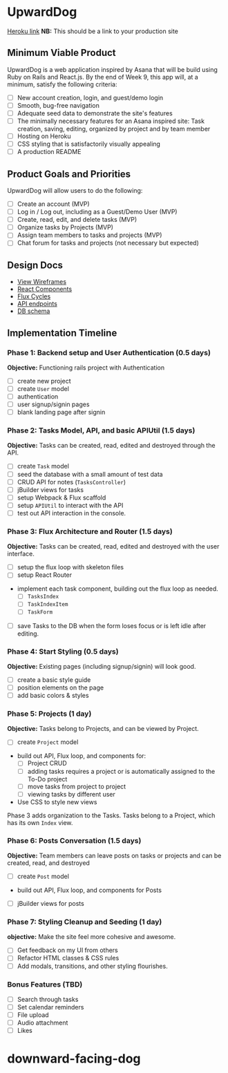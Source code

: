 # UpwardDog

[Heroku link][heroku] **NB:** This should be a link to your production site

[heroku]: http://www.http://upward-dog.herokuapp.com/

## Minimum Viable Product

UpwardDog is a web application inspired by Asana that will be build using Ruby on Rails and React.js.  By the end of Week 9, this app will, at a minimum, satisfy the following criteria:

- [ ] New account creation, login, and guest/demo login
- [ ] Smooth, bug-free navigation
- [ ] Adequate seed data to demonstrate the site's features
- [ ] The minimally necessary features for an Asana inspired site: Task creation, saving, editing, organized by project and by team member
- [ ] Hosting on Heroku
- [ ] CSS styling that is satisfactorily visually appealing
- [ ] A production README

## Product Goals and Priorities

UpwardDog will allow users to do the following:

<!-- This is a Markdown checklist. Use it to keep track of your
progress. Put an x between the brackets for a checkmark: [x] -->

- [ ] Create an account (MVP)
- [ ] Log in / Log out, including as a Guest/Demo User (MVP)
- [ ] Create, read, edit, and delete tasks (MVP)
- [ ] Organize tasks by Projects (MVP)
- [ ] Assign team members to tasks and projects (MVP)
- [ ] Chat forum for tasks and projects (not necessary but expected)

## Design Docs
* [View Wireframes][views]
* [React Components][components]
* [Flux Cycles][flux-cycles]
* [API endpoints][api-endpoints]
* [DB schema][schema]

[views]: ./docs/views.md
[components]: ./docs/components.md
[flux-cycles]: ./docs/flux-cycles.md
[api-endpoints]: ./docs/api-endpoints.md
[schema]: ./docs/schema.md

## Implementation Timeline

### Phase 1: Backend setup and User Authentication (0.5 days)

**Objective:** Functioning rails project with Authentication

- [ ] create new project
- [ ] create `User` model
- [ ] authentication
- [ ] user signup/signin pages
- [ ] blank landing page after signin

### Phase 2: Tasks Model, API, and basic APIUtil (1.5 days)

**Objective:** Tasks can be created, read, edited and destroyed through
the API.

- [ ] create `Task` model
- [ ] seed the database with a small amount of test data
- [ ] CRUD API for notes (`TasksController`)
- [ ] jBuilder views for tasks
- [ ] setup Webpack & Flux scaffold
- [ ] setup `APIUtil` to interact with the API
- [ ] test out API interaction in the console.

### Phase 3: Flux Architecture and Router (1.5 days)

**Objective:** Tasks can be created, read, edited and destroyed with the
user interface.

- [ ] setup the flux loop with skeleton files
- [ ] setup React Router
- implement each task component, building out the flux loop as needed.
  - [ ] `TasksIndex`
  - [ ] `TaskIndexItem`
  - [ ] `TaskForm`
- [ ] save Tasks to the DB when the form loses focus or is left idle
  after editing.

### Phase 4: Start Styling (0.5 days)

**Objective:** Existing pages (including signup/signin) will look good.

- [ ] create a basic style guide
- [ ] position elements on the page
- [ ] add basic colors & styles

### Phase 5: Projects (1 day)

**Objective:** Tasks belong to Projects, and can be viewed by Project.

- [ ] create `Project` model
- build out API, Flux loop, and components for:
  - [ ] Project CRUD
  - [ ] adding tasks requires a project or is automatically assigned to the To-Do project
  - [ ] move tasks from project to project
  - [ ] viewing tasks by different user
- Use CSS to style new views

Phase 3 adds organization to the Tasks. Tasks belong to a Project,
which has its own `Index` view.

### Phase 6: Posts Conversation (1.5 days)

**Objective:** Team members can leave posts on tasks or projects and can be created, read, and destroyed

- [ ] create `Post` model
- build out API, Flux loop, and components for Posts
- [ ] jBuilder views for posts


### Phase 7: Styling Cleanup and Seeding (1 day)

**objective:** Make the site feel more cohesive and awesome.

- [ ] Get feedback on my UI from others
- [ ] Refactor HTML classes & CSS rules
- [ ] Add modals, transitions, and other styling flourishes.

### Bonus Features (TBD)
- [ ] Search through tasks
- [ ] Set calendar reminders
- [ ] File upload
- [ ] Audio attachment
- [ ] Likes

[phase-one]: ./docs/phases/phase1.md
[phase-two]: ./docs/phases/phase2.md
[phase-three]: ./docs/phases/phase3.md
[phase-four]: ./docs/phases/phase4.md
[phase-five]: ./docs/phases/phase5.md
# downward-facing-dog
